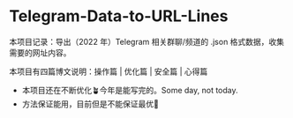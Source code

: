 # Telegram-Data-to-URL-Lines
本项目记录：导出（2022 年）Telegram 相关群聊/频道的 .json 格式数据，收集需要的网址内容。

本项目有四篇博文说明：操作篇 | 优化篇 | 安全篇 | 心得篇

- 本项目还在不断优化🪴今年是能写完的。Some day, not today. 
- 方法保证能用，目前但是不能保证最优🤡
